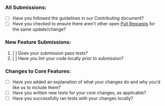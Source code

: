 ### All Submissions:

- [ ] Have you followed the guidelines in our Contributing document?
- [ ] Have you checked to ensure there aren't other open [Pull Requests][pr-url] for the same update/change?

### New Feature Submissions:

1. [ ] Does your submission pass tests?
2. [ ] Have you lint your code locally prior to submission?

### Changes to Core Features:

- [ ] Have you added an explanation of what your changes do and why you'd like us to include them?
- [ ] Have you written new tests for your core changes, as applicable?
- [ ] Have you successfully ran tests with your changes locally?

[pr-url]: https://github.com/Worldpay/Worldpay-CommerceTools-RAFT/pulls
